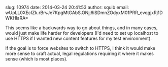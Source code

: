 slug:    10974
date:    2014-03-24 20:41:53
author:  squib
email:   wUpLL0XEcIZk.rBrvJe7KpgMtGAbS.ONjj6iSDmnZOdyxM01PRR_evqgjxRj1DWKHlaRA=

This seems like a backwards way to go about things, and in many cases,
would just make life harder for developers (I'd need to set up
localhost to use HTTPS if I wanted new content features for my test
environment).

If the goal is to force websites to switch to HTTPS, I think it would
make more sense to craft actual, legal regulations requiring it where
it makes sense (which is most places).
